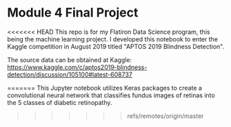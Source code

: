 
# Module 4 Final Project

<<<<<<< HEAD
This repo is for my Flatiron Data Science program, this being the machine learning project. I developed this notebook to enter the Kaggle competition in August 2019 titled "APTOS 2019 Blindness Detection".

The source data can be obtained at Kaggle: 
https://www.kaggle.com/c/aptos2019-blindness-detection/discussion/105100#latest-608737

=======
This Jupyter notebook utilizes Keras packages to create a convolutional neural network that classifies fundus images of retinas into the 5 classes of diabetic retinopathy. 
>>>>>>> refs/remotes/origin/master
